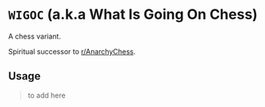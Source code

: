 # `WIGOC` (a.k.a What Is Going On Chess)

A chess variant.  

Spiritual successor to [r/AnarchyChess](https://www.reddit.com/r/AnarchyChess/wiki/index/).

## Usage

> to add here
